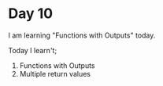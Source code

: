 # Day 10
I am learning "Functions with Outputs" today.

Today I learn't;
1. Functions with Outputs
2. Multiple return values